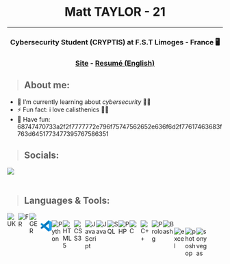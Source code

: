 <h1 align="center"> Matt TAYLOR - 21</h1>
<hr>
<h3 align="center"> Cybersecurity Student (CRYPTIS) at F.S.T Limoges - France 🖥️</h3>
<h3 align="center"> <a href = https://ledrypotato.github.io>Site</a> - <a href =  matt-taylor-cv_june_22.pdf> Resumé (English)</a></h3>

>## About me:
- 🌱 I’m currently learning about *cybersecurity* 👨‍🎓
- ⚡ Fun fact: i love calisthenics 💪🏻
- 🔐 Have fun: 68747470733a2f2f7777772e796f75747562652e636f6d2f77617463683f763d6451773477395767586351

>## Socials: 
[<img align="left" width="30px" src="https://cdn.jsdelivr.net/npm/simple-icons@v3/icons/linkedin.svg" />][linkedin]
<br>
<br>

>## Languages & Tools:
<img align="left" alt="UK" width="26px" src="https://user-images.githubusercontent.com/51645644/129385699-f05f0600-e3c7-4a80-a2a9-3ee671132ce8.png" />
<img align="left" alt="FR" width="26px" src="https://user-images.githubusercontent.com/51645644/129385516-0f365797-1b57-482a-a1cf-60c74da8ec6c.png" />
<img align="left" alt="GER" width="26px" src="https://user-images.githubusercontent.com/51645644/129385195-4341a5de-8446-465e-8662-447097e0ac6a.png" />

<br>

<img align="left" alt="Visual Studio Code" width="26px" src="https://raw.githubusercontent.com/github/explore/80688e429a7d4ef2fca1e82350fe8e3517d3494d/topics/visual-studio-code/visual-studio-code.png" />
<img align="left" alt="Python" width="26px" src="https://user-images.githubusercontent.com/51645644/129383585-4a6c8906-e0a6-45ae-a245-ab87b8e50e93.png" />
<img align="left" alt="HTML5" width="26px" src="https://user-images.githubusercontent.com/51645644/129384273-a3ccd1bd-6523-424c-be79-367dc59bc1ad.png" />
<img align="left" alt="CSS3" width="26px" src="https://user-images.githubusercontent.com/51645644/129384334-e97b140d-882a-4974-bfae-a453b70bcb62.png" />
<img align="left" alt="JavaScript" width="26px" src="https://user-images.githubusercontent.com/51645644/129386686-afe0ef21-7c98-48f8-8c77-808b93255153.png" />
<img align="left" alt="Java" width="26px" src="https://user-images.githubusercontent.com/51645644/129384561-bfad50e9-c4e8-4b34-82dc-823b33eb367f.png" />
<img align="left" alt="SQL" width="26px" src="https://user-images.githubusercontent.com/51645644/129384355-f8aaa34b-0e6d-4f4e-9185-63de1daee7e9.jpg" />
<img align="left" alt="PHP" width="26px" src="https://user-images.githubusercontent.com/51645644/129386309-0b3d78b5-fc72-47bb-8c61-bb4413f1cca3.png" />
<img align="left" alt="C" width="26px" src="https://user-images.githubusercontent.com/51645644/129384527-f62ac311-469f-463b-b1b3-336667b79cf9.png" />
<img align="left" alt="C++" width="26px" src="https://user-images.githubusercontent.com/51645644/129384531-1090831b-8de0-49e3-83d0-70fc62fea2f9.png" />
<img align="left" alt="Prolog" width="26px" src="https://user-images.githubusercontent.com/51645644/129387708-5a642d75-e4b8-4638-9f9a-aa0417726483.png" />
<img align="left" alt="Bash" width="26px" src="https://user-images.githubusercontent.com/51645644/129387710-c188b06e-b386-4375-bac5-835147675bb2.png" />

<br>

<img align="left" alt="excel" width="26px" src="https://user-images.githubusercontent.com/51645644/129384722-737aafbb-0012-48d7-8647-811e9cfacb0c.png" />
<img align="left" alt="photoshop" width="26px" src="https://user-images.githubusercontent.com/51645644/129384742-d3d71add-e831-4c8d-939c-7ac1b4494764.png" />
<img align="left" alt="sony vegas" width="26px" src="https://user-images.githubusercontent.com/51645644/129384748-f3c466a8-7baa-4700-bf2b-fd63ef528ece.png" />


[linkedin]: https://www.linkedin.com/in/matt-taylor-698250199/
<!--  
[python]: https://user-images.githubusercontent.com/51645644/129383585-4a6c8906-e0a6-45ae-a245-ab87b8e50e93.png
[html5]: https://user-images.githubusercontent.com/51645644/129384273-a3ccd1bd-6523-424c-be79-367dc59bc1ad.png
[css3]: https://user-images.githubusercontent.com/51645644/129384334-e97b140d-882a-4974-bfae-a453b70bcb62.png
[sql]: https://user-images.githubusercontent.com/51645644/129384355-f8aaa34b-0e6d-4f4e-9185-63de1daee7e9.jpg
[c]: https://user-images.githubusercontent.com/51645644/129384527-f62ac311-469f-463b-b1b3-336667b79cf9.png
[c++]: https://user-images.githubusercontent.com/51645644/129384531-1090831b-8de0-49e3-83d0-70fc62fea2f9.png
[java]: https://user-images.githubusercontent.com/51645644/129384561-bfad50e9-c4e8-4b34-82dc-823b33eb367f.png
[js]: https://user-images.githubusercontent.com/51645644/129386686-afe0ef21-7c98-48f8-8c77-808b93255153.png
[php]: https://user-images.githubusercontent.com/51645644/129386309-0b3d78b5-fc72-47bb-8c61-bb4413f1cca3.png
[prolog]: https://user-images.githubusercontent.com/51645644/129387708-5a642d75-e4b8-4638-9f9a-aa0417726483.png
[bash]: https://user-images.githubusercontent.com/51645644/129387710-c188b06e-b386-4375-bac5-835147675bb2.png

[excel]: https://user-images.githubusercontent.com/51645644/129384722-737aafbb-0012-48d7-8647-811e9cfacb0c.png
[photoshop]: https://user-images.githubusercontent.com/51645644/129384742-d3d71add-e831-4c8d-939c-7ac1b4494764.png
[Vegas pro]: https://user-images.githubusercontent.com/51645644/129384748-f3c466a8-7baa-4700-bf2b-fd63ef528ece.png

[uk flag]:https://user-images.githubusercontent.com/51645644/129385699-f05f0600-e3c7-4a80-a2a9-3ee671132ce8.png
[french flag]: https://user-images.githubusercontent.com/51645644/129385516-0f365797-1b57-482a-a1cf-60c74da8ec6c.png
[german flag]: https://user-images.githubusercontent.com/51645644/129385195-4341a5de-8446-465e-8662-447097e0ac6a.png
-->
